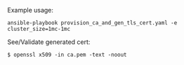 Example usage:

`
ansible-playbook provision_ca_and_gen_tls_cert.yaml -e cluster_size=1mc-1mc
`

See/Validate generated cert:

`
$ openssl x509 -in ca.pem -text -noout
`